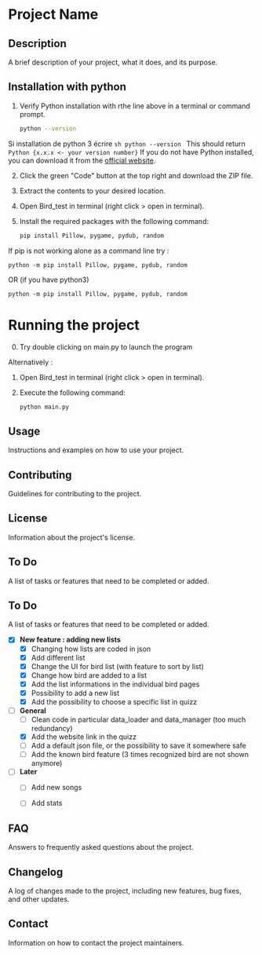 # Project Name

## Description
A brief description of your project, what it does, and its purpose.

## Installation with python

1. Verify Python installation with rthe line above in a terminal or command prompt.
    ```sh
    python --version
    ```
Si installation de python 3 écrire
    ```sh
    python --version
    ```
This should return 
    ```
    Python {x.x.x <- your version number}
    ```
If you do not have Python installed, you can download it from the [official website](https://www.python.org/downloads/).

2. Click the green "Code" button at the top right and download the ZIP file.

3. Extract the contents to your desired location.

4. Open Bird_test in terminal (right click > open in terminal).

5. Install the required packages with the following command:
    ```sh
    pip install Pillow, pygame, pydub, random
    ```
If pip is not working alone as a command line try :

    python -m pip install Pillow, pygame, pydub, random
    
OR (if you have python3)

    python -m pip install Pillow, pygame, pydub, random

# Running the project

0. Try double clicking on main.py to launch the program

Alternatively : 

1. Open Bird_test in terminal (right click > open in terminal).

2. Execute the following command:
    ```sh
    python main.py
    ```

## Usage
Instructions and examples on how to use your project.

## Contributing
Guidelines for contributing to the project.

## License
Information about the project's license.

## To Do
A list of tasks or features that need to be completed or added.

## To Do
A list of tasks or features that need to be completed or added.

- [x] **New feature : adding new lists**
    - [x] Changing how lists are coded in json
    - [x] Add different list
    - [x] Change the UI for bird list (with feature to sort by list)
    - [x] Change how bird are added to a list
    - [x] Add the list informations in the individual bird pages
    - [x] Possibility to add a new list
    - [x] Add the possibility to choose a specific list in quizz

- [ ] **General**
    - [ ] Clean code in particular data_loader and data_manager (too much redundancy)
    - [x] Add the website link in the quizz
    - [ ] Add a default json file, or the possibility to save it somewhere safe
    - [ ] Add the known bird feature (3 times recognized bird are not shown anymore)

- [ ] **Later**
    - [ ] Add new songs
    - [ ] Add stats


## FAQ
Answers to frequently asked questions about the project.

## Changelog
A log of changes made to the project, including new features, bug fixes, and other updates.

## Contact
Information on how to contact the project maintainers.
